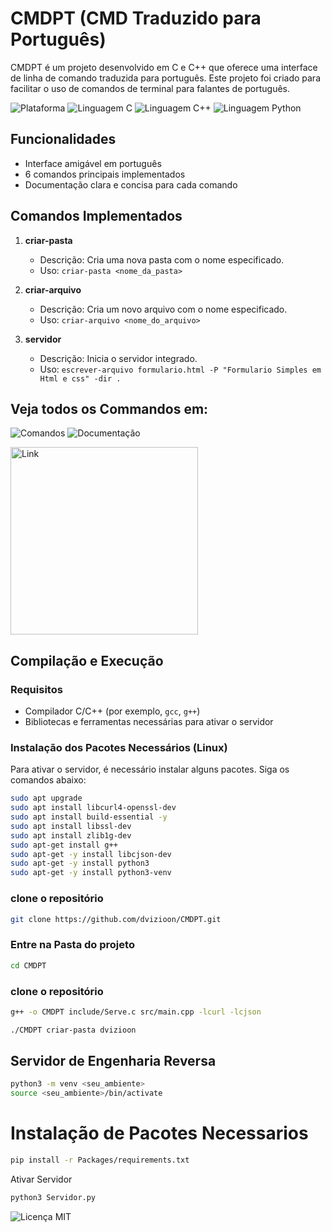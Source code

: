# CMDPT (CMD Traduzido para Português)

CMDPT é um projeto desenvolvido em C e C++ que oferece uma interface de linha de comando traduzida para português. Este projeto foi criado para facilitar o uso de comandos de terminal para falantes de português.

![Plataforma](https://img.shields.io/badge/plataforma-linux-blue)
![Linguagem C](https://img.shields.io/badge/linguagem-C-blue)
![Linguagem C++](https://img.shields.io/badge/linguagem-C++-blue)
![Linguagem Python](https://img.shields.io/badge/linguagem-Python-blue)

## Funcionalidades

- Interface amigável em português
- 6 comandos principais implementados
- Documentação clara e concisa para cada comando

## Comandos Implementados

1. **criar-pasta**
   - Descrição: Cria uma nova pasta com o nome especificado.
   - Uso: `criar-pasta <nome_da_pasta>`

2. **criar-arquivo**
   - Descrição: Cria um novo arquivo com o nome especificado.
   - Uso: `criar-arquivo <nome_do_arquivo>`

3. **servidor**
   - Descrição: Inicia o servidor integrado.
   - Uso: `escrever-arquivo formulario.html -P "Formulario Simples em Html e css" -dir . `

## Veja todos os Commandos em:
![Comandos](https://img.shields.io/badge/comandos-terminal-green)
![Documentação](https://img.shields.io/badge/veja%20todos%20os%20comandos-documentação-orange)


<a href="https://dvizioon.github.io/CMDPT/">
<img width=300 src="https://static.vecteezy.com/system/resources/thumbnails/021/971/563/small/click-cursor-icon-with-click-here-button-free-png.png" alt="Link" />
</a>





## Compilação e Execução

### Requisitos

- Compilador C/C++ (por exemplo, `gcc`, `g++`)
- Bibliotecas e ferramentas necessárias para ativar o servidor

### Instalação dos Pacotes Necessários (Linux)

Para ativar o servidor, é necessário instalar alguns pacotes. Siga os comandos abaixo:

```sh
sudo apt upgrade
sudo apt install libcurl4-openssl-dev
sudo apt install build-essential -y
sudo apt install libssl-dev
sudo apt install zlib1g-dev
sudo apt-get install g++
sudo apt-get -y install libcjson-dev
sudo apt-get -y install python3
sudo apt-get -y install python3-venv

```
### clone o repositório
```sh
git clone https://github.com/dvizioon/CMDPT.git
```
### Entre na Pasta do projeto
```sh
cd CMDPT
```
### clone o repositório
```sh
g++ -o CMDPT include/Serve.c src/main.cpp -lcurl -lcjson

```

```sh
./CMDPT criar-pasta dvizioon
```

## Servidor de Engenharia Reversa

```sh
python3 -m venv <seu_ambiente>
source <seu_ambiente>/bin/activate
```
# Instalação de Pacotes Necessarios
```sh
pip install -r Packages/requirements.txt
```

Ativar Servidor 

```sh
python3 Servidor.py
```

![Licença MIT](https://img.shields.io/badge/licença-MIT-green)